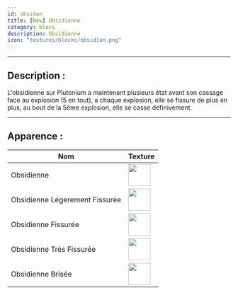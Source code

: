 ```yaml
---
id: obsidan
title: [New] Obsidienne
category: blocs
description: Obsidienne
icon: "textures/blocks/obsidian.png"
---
```

___

## Description :

L'obsidienne sur Plutonium a maintenant plusieurs état avant son cassage face au explosion (5 en tout), a chaque explosion, elle se fissure de plus en plus, au bout de la 5ème explosion, elle se casse définivement.

___

## Apparence :

| Nom                             | Texture                                                                                                                                             |
|---------------------------------|-----------------------------------------------------------------------------------------------------------------------------------------------------|
| 	Obsidienne                     | <img style="height: 50px;width: 50px" src="https://user-images.githubusercontent.com/53645183/190852276-3d0a6bda-e7a2-445d-ba61-12248038ba4d.png">	 |
| 	Obsidienne Légerement Fissurée | <img style="height: 50px;width: 50px" src="https://user-images.githubusercontent.com/53645183/190852277-c627f190-524d-42d4-b3d7-6f7b29be37a9.png">	 |
| 	Obsidienne Fissurée            | <img style="height: 50px;width: 50px" src="https://user-images.githubusercontent.com/53645183/190852279-50de2858-bf68-466c-ad99-92327aa2f2e7.png">	 |
| 	Obsidienne Très Fissurée       | <img style="height: 50px;width: 50px" src="https://user-images.githubusercontent.com/53645183/190852274-b173bdb3-bb18-4633-bb3e-5a8de48b1026.png">	 |
| Obsidienne Brisée               | <img style="height: 50px;width: 50px" src="https://user-images.githubusercontent.com/53645183/190852275-8961bb30-091c-4531-9e3d-c2f3df657a95.png">	 |